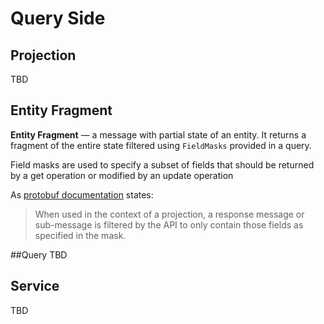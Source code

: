 # Query Side

## Projection

TBD

## Entity Fragment

**Entity Fragment** — a message with partial state of an entity. It returns a fragment of the entire state filtered using `FieldMasks` provided in a query.

Field masks are used to specify a subset of fields that should be returned by a get operation or modified by an update operation

As [protobuf documentation](https://developers.google.com/protocol-buffers/docs/reference/csharp/class/google/protobuf/well-known-types/field-mask) states:
>When used in the context of a projection, a response message or sub-message is filtered by the API to only contain those fields as specified in the mask. 

##Query
 TBD

## Service
TBD